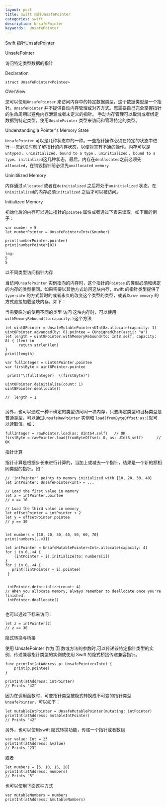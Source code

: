 ```yaml
---
layout: post   
title: Swift 指针UnsafePointer  
categories: swift
description: UnsafePointer
keywords:  UnsafePointer
---
```


Swift 指针UnsafePointer



UnsafePointer




访问特定类型数据的指针



Declaration


`struct UnsafePointer<Pointee>`


OVerView


您可以使用`UnsafePointer` 来访问内存中的特定数据类型，这个数据类型是一个指针。`UnsafePointer` 并不提供自动内存管理或对齐方式。您需要自己完全掌握指针的生命周期以避免内存泄漏或者未定义的指针。   手动内存管理可以取消或者绑定数据到特定类型，使用`UnsafePointer` 类型来访问和管理特定的类型。





Understanding a Pointer's Memory State


`UnsafePointer` 可以是几种状态中的一种。一些指针操作必须在特定的状态中进行---您必须时刻了解指针的内存状态，以便对其有不通的操作。内存可以是`untyped` 、`uninitialized`、`bound to a type` 、`uninitialized` 、`bound to a type`、`initialized`这几种状态，最后，内存在`deallocated`之前必须先`allocated`，在销毁指针前必须先`unallocated memory`




Uninitilized Memory



内存通过`allocated` 或者在`deinitialized` 之后将处于`uninitialized` 状态，在`Uninitialized`的内存必须`initialized` 之后才可以被访问。




Initialized Memory



初始化后的内存可以通过指针的`pointee` 属性或者通过下表来读取，如下面的例子：




```
var number = 5
let numberPointer = UnsafePointer<Int>(&number)

print(numberPointer.pointee)
print(numberPointer[0])

log:
5
5

```



以不同类型访问指针内存



当访问`UnsafePointer` 实例指向的内存时，这个指针的`Pointee` 的类型必须和绑定的内存的类型相同。如果需要以其他方式访问这块内存，swift 的指针类型提供了`type-safe` 的方式暂时的或者永久的改变这个类型的类型，或者以`row memory` 的方式直接加载这块内存，如下：




当需要临时的使用不同的类型 访问 这块内存时，可以使用`withMemoryRebound(to:capacity:)`这个方法




```
let uint8Pointer = UnsafeMutablePointer<UInt8>.allocate(capacity: 1)
uint8Pointer.advanced(by: 0).pointee = CUnsignedChar(ascii: "a")
let length = uint8Pointer.withMemoryRebound(to: Int8.self, capacity: 8) { (len) in
      return strlen(len)
}
print(length)

var fullInteger = uint64Pointer.pointee
var firstByte = uint8Pointer.pointee
        
 print("\(fullInteger)  \(firstByte)")
        
uint8Pointer.deinitialize(count: 1)
uint8Pointer.deallocate()

//  length = 1
  
```



另外，也可以通过一种不确定的类型访问同一块内存，只要绑定类型和目标类型是普通类型，可以通过`UnsafeRawPointer` 实例和 `load(fromByteOffset:as:)`就可以读取值。如：




```
fullInteger = rawPointer.load(as: UInt64.self)   // OK
firstByte = rawPointer.load(fromByteOffset: 0, as: UInt8.self)      // OK

```


 
 
 指针计算
 
 
 
 
 
 指针计算是根据步长来进行计算的，当加上或减去一个指针，结果是一个新的额相同类型的指针。如：
 
 
 
 
 ```
 // 'intPointer' points to memory initialized with [10, 20, 30, 40]
let intPointer: UnsafePointer<Int> = ...

// Load the first value in memory
let x = intPointer.pointee
// x == 10

// Load the third value in memory
let offsetPointer = intPointer + 2
let y = offsetPointer.pointee
// y == 30


let numbers = [10, 20, 30, 40, 50, 60, 70]
print(numbers[..<3])
        
let intPointer = UnsafeMutablePointer<Int>.allocate(capacity: 4)
for i in 0..<4 {
     (intPointer + i).initialize(to: numbers[i])
 }
 for i in 0..<4 {
    print((intPointer + i).pointee)
  }
  
  
  intPointer.deinitialize(count: 4)
// When you allocate memory, always remember to deallocate once you're finished.
  intPointer.deallocate()
        
 ```
 
 
 
 
 
 也可以通过下标来访问：
 
 
 
 ```
 let z = intPointer[2]
// z == 30
 ```
 
 
 
隐式转换与桥接


使用 UnsafePointer 作为 函 数或方法的参数时,可以传递该特定指针类型的实例、传递兼容指针类型的实例或使用 Swift 的隐式桥接传递兼容指针。

```
func printInt(atAddress p: UnsafePointer<Int>) {
    print(p.pointee)
}

printInt(atAddress: intPointer)
// Prints "42"

```



因为在调用函数时，可变指针类型被隐式转换成不可变的指针类型`UnsafePointer`，可以如下：




```
let mutableIntPointer = UnsafeMutablePointer(mutating: intPointer)
printInt(atAddress: mutableIntPointer)
// Prints "42"
```



另外，也可以使用swift 隐式转换功能，传递一个指针或者数组




```
var value: Int = 23
printInt(atAddress: &value)
// Prints "23"
```



或者



```
let numbers = [5, 10, 15, 20]
printInt(atAddress: numbers)
// Prints "5"
```


也可以使用下面这种方式




```
var mutableNumbers = numbers
printInt(atAddress: &mutableNumbers)
```
